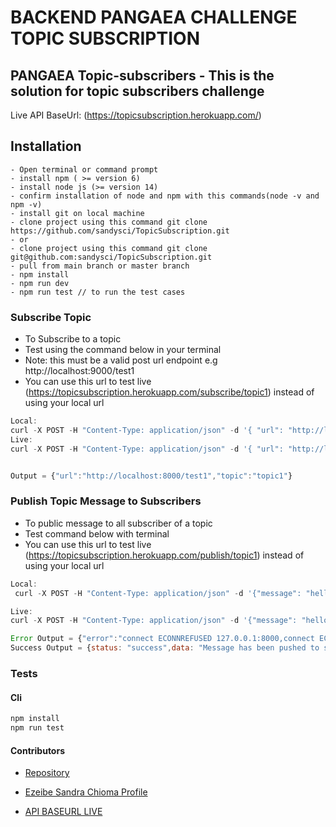 BACKEND PANGAEA CHALLENGE TOPIC SUBSCRIPTION 
===========
PANGAEA Topic-subscribers - This is the solution for topic subscribers challenge
---------------
Live API BaseUrl: (https://topicsubscription.herokuapp.com/)

## Installation
```
- Open terminal or command prompt
- install npm ( >= version 6)
- install node js (>= version 14)
- confirm installation of node and npm with this commands(node -v and npm -v)
- install git on local machine
- clone project using this command git clone https://github.com/sandysci/TopicSubscription.git
- or 
- clone project using this command git clone git@github.com:sandysci/TopicSubscription.git
- pull from main branch or master branch 
- npm install
- npm run dev 
- npm run test // to run the test cases 

```


### Subscribe Topic   
- To Subscribe to a topic
- Test using the command below in your terminal 
- Note: this must be a valid post url endpoint  e.g http://localhost:9000/test1
- You can use this url to test live (https://topicsubscription.herokuapp.com/subscribe/topic1) instead of using your local url
```javascript
Local:
curl -X POST -H "Content-Type: application/json" -d '{ "url": "http://localhost:9000/test1"}' http://localhost:8000/subscribe/topic1 
Live: 
curl -X POST -H "Content-Type: application/json" -d '{ "url": "http://localhost:9000/test1"}' https://topicsubscription.herokuapp.com/subscribe/topic1 


Output = {"url":"http://localhost:8000/test1","topic":"topic1"}
```
### Publish Topic Message to Subscribers 
- To public message to all subscriber of a topic
- Test command below with terminal 
- You can use this url to test live (https://topicsubscription.herokuapp.com/publish/topic1) instead of using your local url
```javascript
Local:
 curl -X POST -H "Content-Type: application/json" -d '{"message": "hello"}' http://localhost:8000/publish/topic1

Live: 
curl -X POST -H "Content-Type: application/json" -d '{"message": "hello"}' https://topicsubscription.herokuapp.com/publish/topic1

Error Output = {"error":"connect ECONNREFUSED 127.0.0.1:8000,connect ECONNREFUSED 127.0.0.1:8000"}
Success Output = {status: "success",data: "Message has been pushed to subscribers"}
```



### Tests
#### Cli
```bash
npm install
npm run test
```

#### Contributors

- [Repository](https://github.com/sandysci/TopicSubscription)

- [Ezeibe Sandra Chioma Profile](https://queenofcodes.herokuapp.com)

- [API BASEURL LIVE](https://topicsubscription.herokuapp.com/)
